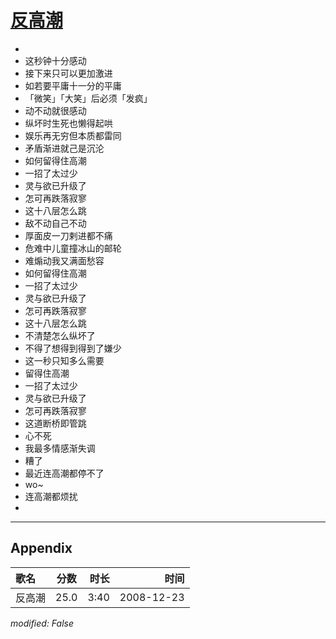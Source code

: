 # [反高潮](https://music.163.com/song?id=30569102)

* 
* 这秒钟十分感动
* 接下来只可以更加激进
* 如若要平庸十一分的平庸
* 「微笑」「大笑」后必须「发疯」
* 动不动就很感动
* 纵坏时生死也懒得起哄
* 娱乐再无穷但本质都雷同
* 矛盾渐进就己是沉沦
* 如何留得住高潮
* 一招了太过少
* 灵与欲已升级了
* 怎可再跌落寂寥
* 这十八层怎么跳
* 敌不动自己不动
* 厚面皮一刀剌进都不痛
* 危难中儿童撞冰山的邮轮
* 难煽动我又满面愁容
* 如何留得住高潮
* 一招了太过少
* 灵与欲已升级了
* 怎可再跌落寂寥
* 这十八层怎么跳
* 不清楚怎么纵坏了
* 不得了想得到得到了嫌少
* 这一秒只知多么需要
* 留得住高潮
* 一招了太过少
* 灵与欲已升级了
* 怎可再跌落寂寥
* 这道断桥即管跳
* 心不死
* 我最多情感渐失调
* 糟了
* 最近连高潮都停不了
* wo~
* 连高潮都烦扰
* 


---

## Appendix

|歌名|分数|时长|时间|
|:---|:---:|---:|---:|
|反高潮|25.0|3:40|2008-12-23

*modified: False*